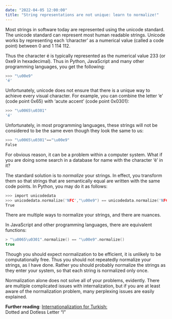 ```yaml
---
date: "2022-04-05 12:00:00"
title: "String representations are not unique: learn to normalize!"
---
```




Most strings in software today are represented using the unicode standard. The unicode standard can represent most human readable strings. Unicode works by representing each &lsquo;character&rsquo; as a numerical value (called a code point) between 0 and 1 114 112.

Thus the character é is typically represented as the numerical value 233 (or 0xe9 in hexadecimal). Thus in Python, JavaScript and many other programming languages, you get the following:
```C
>>> "\u00e9"
'é'
```


Unfortunately, unicode does not ensure that there is a unique way to achieve every visual character. For example, you can combine the letter &lsquo;e&rsquo; (code point 0x65) with &lsquo;acute accent&rsquo; (code point 0x0301):
```C
>>> "\u0065\u0301"
'é'
```


Unfortunately, in most programming languages, these strings will not be considered to be the same even though they look the same to us:
```C
>>> "\u0065\u0301"=="\u00e9"
False
```


For obvious reason, it can be a problem within a computer system. What if you are doing some search in a database for name with the character &lsquo;é&rsquo; in it?

The standard solution is to _normalize_ your strings. In effect, you transform them so that strings that are semantically equal are written with the same code points. In Python, you may do it as follows:
```C
>>> import unicodedata
>>> unicodedata.normalize('NFC',"\u00e9") == unicodedata.normalize('NFC',"\u0065\u0301")
True
```


There are multiple ways to normalize your strings, and there are nuances.

In JavaScript and other programming languages, there are equivalent functions:
```C
> "\u0065\u0301".normalize() == "\u00e9".normalize()
true
```


Though you should expect normalization to be efficient, it is unlikely to be computationally free. Thus you should not repeatedly normalize your strings, as I have done. Rather you should probably normalize the strings as they enter your system, so that each string is normalized only once.

Normalization alone does not solve all of your problems, evidently. There are multiple complicated issues with internalization, but if you are at least aware of the normalization problem, many perplexing issues are easily explained.

__Further reading__: [Internationalization for Turkish:](http://www.i18nguy.com/unicode/turkish-i18n.html)<br/>
Dotted and Dotless Letter &ldquo;I&rdquo;

